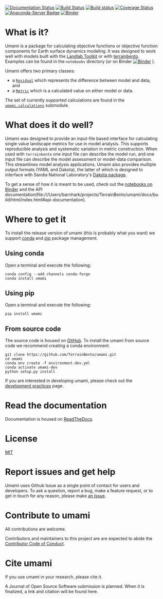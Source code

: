 [![Documentation Status](https://readthedocs.org/projects/umami/badge/?version=latest)](https://umami.readthedocs.io/en/latest/?badge=latest)
[![Build Status](https://travis-ci.org/TerrainBento/umami.svg?branch=master)](https://travis-ci.org/TerrainBento/umami)
[![Build status](https://ci.appveyor.com/api/projects/status/0ehba569dttgsuyv?svg=true)](https://ci.appveyor.com/project/kbarnhart/umami)
[![Coverage Status](https://coveralls.io/repos/github/TerrainBento/umami/badge.svg?branch=master)](https://coveralls.io/github/TerrainBento/umami?branch=master)
[![Anaconda-Server Badge](https://anaconda.org/conda-forge/umami/badges/installer/conda.svg)](https://conda.anaconda.org/conda-forge)
[![Binder](https://mybinder.org/badge_logo.svg)](https://mybinder.org/v2/gh/TerrainBento/umami/master?filepath=notebooks%2FWelcome.ipynb)

# What is it?

Umami is a package for calculating objective functions or objective function
components for Earth surface dynamics modeling. It was designed to work well
with models built with the
[Landlab Toolkit](https://github.com/landlab/landlab) or with
[terrainbento](https://github.com/TerrainBento/terrainbento). Examples can be
found in the `notebooks` directory (or on Binder
[![Binder](https://mybinder.org/badge_logo.svg)](https://mybinder.org/v2/gh/TerrainBento/umami/master?filepath=notebooks%2FWelcome.ipynb)
).

Umami offers two primary classes:
* a [`Residual`](https://umami.readthedocs.io/en/latest/umami.residual.html#Residual)
which represents the difference between model and data, and
* a [`Metric`](https://umami.readthedocs.io/en/latest/umami.metric.html)
which is a calculated value on either model or data.

The set of currently supported calculations are found in the [`umami.calculations`](https://umami.readthedocs.io/en/latest/umami.calculations.html) submodule.

# What does it do well?

Umami was designed to provide an input-file based interface for calculating
single value landscape metrics for use in model analysis. This supports
reproducible analysis and systematic variation in metric construction. When
used with `terrainbento` one input file can describe the model run, and one
input file can describe the model assessment or model-data comparison. This
streamlines model analysis applications. Umami also provides multiple output
formats (YAML and Dakota), the latter of which is designed to interface with
Sandia National Laboratory's [Dakota package](https://dakota.sandia.gov).

To get a sense of how it is meant to be used, check out the
[notebooks on Binder](https://mybinder.org/v2/gh/TerrainBento/umami/master?filepath=notebooks%2FWelcome.ipynb)
and the
API documentation(file:///Users/barnhark/projects/TerrainBento/umami/docs/build/html/index.html#api-documentation).

# Where to get it

To install the release version of umami (this is probably what you want) we
support [conda](https://anaconda.org/conda-forge/umami) and
[pip](https://pypi.org/project/umami/) package management.

## Using conda

Open a terminal and execute the following:

```
conda config --add channels conda-forge
conda install umami
```

## Using pip

Open a terminal and execute the following:

```
pip install umami
```

## From source code

The source code is housed on [GitHub](https://github.com/TerrainBento/umami).
To install the umami from source code we recommend creating a conda environment.

```
git clone https://github.com/TerrainBento/umami.git
cd umami
conda env create -f environment-dev.yml
conda activate umami-dev
python setup.py install
```

If you are interested in developing umami, please check out the
[development practices](https://umami.readthedocs.io/en/latest/development_practices.html)
page.

# Read the documentation

Documentation is housed on [ReadTheDocs](https://umami.readthedocs.io).

# License

[MIT](https://github.com/TerrainBento/umami/blob/master/LICENSE)

# Report issues and get help

Umami uses Github Issue as a single point of contact for users and developers.
To ask a question, report a bug, make a feature request, or to get in touch for
any reason, please make
[an Issue](https://github.com/TerrainBento/umami/issues).

# Contribute to umami

All contributions are welcome.

Contributors and maintainers to this project are are expected to abide the [Contributor Code of Conduct](https://github.com/TerrainBento/umami/blob/master/CODE_OF_CONDUCT.md).

# Cite umami

If you use umami in your research, please cite it.

A Journal of Open Source Software submission is planned. When it is finalized,
a link and citation will be found here.
